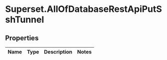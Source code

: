 # Superset.AllOfDatabaseRestApiPutSshTunnel

## Properties
Name | Type | Description | Notes
------------ | ------------- | ------------- | -------------
